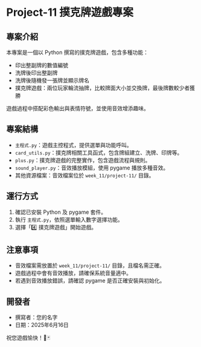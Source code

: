 # Project-11 撲克牌遊戲專案

## 專案介紹
本專案是一個以 Python 撰寫的撲克牌遊戲，包含多種功能：
- 印出整副牌的數值編號
- 洗牌後印出整副牌
- 洗牌後隨機發一張牌並顯示牌名
- 撲克牌遊戲：兩位玩家輪流抽牌，比較牌面大小並交換牌，最後牌數較少者獲勝

遊戲過程中搭配彩色輸出與表情符號，並使用音效增添趣味。

## 專案結構
- `主程式.py`：遊戲主控程式，提供選單與功能呼叫。
- `card_utils.py`：撲克牌相關工具函式，包含牌組建立、洗牌、印牌等。
- `plus.py`：撲克牌遊戲的完整實作，包含遊戲流程與規則。
- `sound_player.py`：音效播放模組，使用 pygame 播放多種音效。
- 其他資源檔案：音效檔案位於 `week_11/project-11/` 目錄。

## 運行方式
1. 確認已安裝 Python 及 pygame 套件。
2. 執行 `主程式.py`，依照選單輸入數字選擇功能。
3. 選擇「4️⃣ 撲克牌遊戲」開始遊戲。

## 注意事項
- 音效檔案需放置於 `week_11/project-11/` 目錄，且檔名需正確。
- 遊戲過程中會有音效播放，請確保系統音量適中。
- 若遇到音效播放錯誤，請確認 pygame 是否正確安裝與初始化。

## 開發者
- 撰寫者：您的名字
- 日期：2025年6月16日

祝您遊戲愉快！🎉🃏
